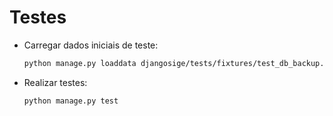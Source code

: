# Testes

- Carregar dados iniciais de teste:

    ```bash
    python manage.py loaddata djangosige/tests/fixtures/test_db_backup.json
    ```

- Realizar testes:
    
    ```bash
    python manage.py test
    ```
